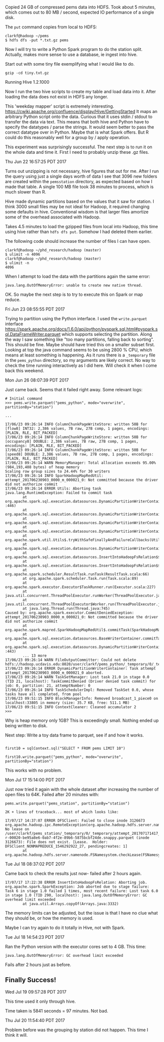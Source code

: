 Copied 24 GB of compressed pems data into HDFS. Took about 5 minutes, which
comes out to 80 MB / second, expected IO performance of a single disk.

The `put` command copies from local to HDFS:

```
clarkf@hadoop ~/pems
$ hdfs dfs -put *.txt.gz pems
```

Now I will try to write a Python Spark program to do the station split.
Actually, makes more sense to use a database, ie ingest into hive.

Start out with some tiny file exemplifying what I would like to do.

```
gzip -cd tiny.txt.gz
```

Running Hive 1.2.1000

Now I run the two hive scripts to create my table and load data into it.
After loading the data does not exist in HDFS any longer.

This 'weekday mapper' script is extremely interesting.
https://cwiki.apache.org/confluence/display/Hive/GettingStarted
It maps an arbitrary Python script onto the data. Curious that it uses
stdin / stdout to transfer the data via text. This means that both hive and
Python have to specify the datatypes / parse the strings. It would seem
better to pass the correct datatype over in Python. Maybe that is what
Spark offers. But R could do this reasonably well for a group by / apply
operation.

This experiment was surprisingly successful. The next step is to run it on
the whole data and time it. First I need to probably unzip these .gz files.

Thu Jun 22 16:57:25 PDT 2017

Turns out unzipping is not necessary, hive figures that out for me. After I
run the query using just a single days worth of data I see that 3096 new
folders are created within the `pemsstation` directory, as expected based
on how I made that table. A single 100 MB file took 38 minutes to 
process, which is much slower than R.

Hive made dynamic partitions based on the values that it saw for station. I
think 3000 small files may be not ideal for Hadoop, it required changing
some defaults in hive. Conventional wisdom is that larger files amortize some of the
overhead associated with Hadoop.

Takes 4.5 minutes to load the gzipped files from local into Hadoop, this
time using hive rather than `hdfs dfs put`. Somehow I had deleted them
earlier.

The following code should increase the number of files I can have open. 

```
clarkf@hadoop ~/phd_research/hadoop (master)
$ ulimit -n 4096
clarkf@hadoop ~/phd_research/hadoop (master)
$ ulimit -n
4096
```

When I attempt to load the data with the partitions again the same error:
```
java.lang.OutOfMemoryError: unable to create new native thread.
```

OK. So maybe the next step is to try to execute this on Spark or map
reduce.

Fri Jun 23 08:55:55 PDT 2017

Trying to partition using the Python interface. I used the `write.parquet`
interface
https://spark.apache.org/docs/1.6.0/api/python/pyspark.sql.html#pyspark.sql.DataFrameWriter.parquet
which supports selecting the partition. Along the way I saw something like
"too many partitions, falling back to sorting". This should be fine.
Maybe should have tried this on a smaller subset first. Looking at top the
java command seems to be using 2800 % CPU, which means at least something
is happening. As it runs there is a `_temporary` file in the `pems_python`
directory, so my arguments are likely correct. No way to check the time
running interactively as I did here. Will check it when I come back this
weekend.

Mon Jun 26 08:07:39 PDT 2017

Just came back. Seems that it failed right away. Some relevant logs:

```
# Initial command
>>> pems.write.parquet("pems_python", mode="overwrite", partitionBy="station")

...

17/06/23 09:26:14 INFO ColumnChunkPageWriteStore: written 50B for [flow8] INT32: 2,386 values, 7B raw, 27B comp, 1 pages, encodings: [PLAIN, RLE, BIT_PACKED]
17/06/23 09:26:14 INFO ColumnChunkPageWriteStore: written 50B for [occupancy8] DOUBLE: 2,386 values, 7B raw, 27B comp, 1 pages, encodings: [PLAIN, RLE, BIT_PACKED]
17/06/23 09:26:14 INFO ColumnChunkPageWriteStore: written 50B for [speed8] DOUBLE: 2,386 values, 7B raw, 27B comp, 1 pages, encodings: [PLAIN, RLE, BIT_PACKED]
17/06/23 09:26:14 WARN MemoryManager: Total allocation exceeds 95.00% (984,193,408 bytes) of heap memory
Scaling row group sizes to 24.44% for 30 writers
17/06/23 09:26:14 INFO SparkHadoopMapRedUtil: attempt_201706230903_0000_m_000021_0: Not committed because the driver did not authorize commit
17/06/23 09:26:14 ERROR Utils: Aborting task
java.lang.RuntimeException: Failed to commit task
        at org.apache.spark.sql.execution.datasources.DynamicPartitionWriterContainer.org$apache$spark$sql$execution$datasources$DynamicPartitionWriterContainer$$commitTask$2(WriterContainer.scala
:446)
        at org.apache.spark.sql.execution.datasources.DynamicPartitionWriterContainer$$anonfun$writeRows$4.apply$mcV$sp(WriterContainer.scala:408)
        at org.apache.spark.sql.execution.datasources.DynamicPartitionWriterContainer$$anonfun$writeRows$4.apply(WriterContainer.scala:343)
        at org.apache.spark.sql.execution.datasources.DynamicPartitionWriterContainer$$anonfun$writeRows$4.apply(WriterContainer.scala:343)
        at org.apache.spark.util.Utils$.tryWithSafeFinallyAndFailureCallbacks(Utils.scala:1277)
        at org.apache.spark.sql.execution.datasources.DynamicPartitionWriterContainer.writeRows(WriterContainer.scala:409)
        at org.apache.spark.sql.execution.datasources.InsertIntoHadoopFsRelation$$anonfun$run$1$$anonfun$apply$mcV$sp$3.apply(InsertIntoHadoopFsRelation.scala:148)
        at org.apache.spark.sql.execution.datasources.InsertIntoHadoopFsRelation$$anonfun$run$1$$anonfun$apply$mcV$sp$3.apply(InsertIntoHadoopFsRelation.scala:148)
        at org.apache.spark.scheduler.ResultTask.runTask(ResultTask.scala:66)
        at org.apache.spark.scheduler.Task.run(Task.scala:89)
        at org.apache.spark.executor.Executor$TaskRunner.run(Executor.scala:227)
        at java.util.concurrent.ThreadPoolExecutor.runWorker(ThreadPoolExecutor.java:1142)
        at java.util.concurrent.ThreadPoolExecutor$Worker.run(ThreadPoolExecutor.java:617)
        at java.lang.Thread.run(Thread.java:745)
Caused by: org.apache.spark.executor.CommitDeniedException: attempt_201706230903_0000_m_000021_0: Not committed because the driver did not authorize commit
        at org.apache.spark.mapred.SparkHadoopMapRedUtil$.commitTask(SparkHadoopMapRedUtil.scala:131)
        at org.apache.spark.sql.execution.datasources.BaseWriterContainer.commitTask(WriterContainer.scala:219)
        at org.apache.spark.sql.execution.datasources.DynamicPartitionWriterContainer.org$apache$spark$sql$execution$datasources$DynamicPartitionWriterContainer$$commitTask$2(WriterContainer.scala
:443)
        ... 13 more
17/06/23 09:26:14 WARN FileOutputCommitter: Could not delete hdfs://hadoop.ucdavis.edu:8020/user/clarkf/pems_python/_temporary/0/_temporary/attempt_201706230903_0000_m_000021_0
17/06/23 09:26:14 ERROR DynamicPartitionWriterContainer: Task attempt attempt_201706230903_0000_m_000021_0 aborted.
17/06/23 09:26:14 WARN TaskSetManager: Lost task 21.0 in stage 0.0 (TID 21, localhost): TaskCommitDenied (Driver denied task commit) for job: 0, partition: 21, attemptNumber: 0
17/06/23 09:26:14 INFO TaskSchedulerImpl: Removed TaskSet 0.0, whose tasks have all completed, from pool 
17/06/23 09:51:15 INFO BlockManagerInfo: Removed broadcast_1_piece0 on localhost:33805 in memory (size: 35.7 KB, free: 511.1 MB)
17/06/23 09:51:15 INFO ContextCleaner: Cleaned accumulator 2
>>> 
```

Why is heap memory only 1GB? This is exceedingly small. Nothing ended up
being written to disk.

Next step: Write a toy data frame to parquet, see if and how it works.

```

first10 = sqlContext.sql("SELECT * FROM pems LIMIT 10")

first10.write.parquet("pems_python", mode="overwrite", partitionBy="station")

```

This works with no problem.

Mon Jul 17 15:14:00 PDT 2017

Just now tried it again with the whole dataset after increasing the number
of open files to 64K.
Failed after 20 minutes with:

```
pems.write.parquet("pems_station", partitionBy="station")

2K + lines of traceback... most of which looks like:

17/07/17 14:37:07 ERROR DFSClient: Failed to close inode 3126673
org.apache.hadoop.ipc.RemoteException(org.apache.hadoop.hdfs.server.namenode.LeaseExpiredException): No lease on /user/clarkf/pems_station/_temporary/0/_temporary/attempt_201707171417_0000_m_000020_0/station=400000/part-r-00020-be95a8e6-0ab7-4f2e-89b6-5875bcbf24de.snappy.parquet (inode 3126673): File does not exist. [Lease.  Holder: DFSClient_NONMAPREDUCE_1546292922_27, pendingcreates: 1]
        at org.apache.hadoop.hdfs.server.namenode.FSNamesystem.checkLease(FSNamesystem.java:3521)
```

Tue Jul 18 08:37:02 PDT 2017

Came back to check the results just now- failed after 2 hours again.

```
17/07/17 17:22:38 ERROR InsertIntoHadoopFsRelation: Aborting job.
org.apache.spark.SparkException: Job aborted due to stage failure: Task 6 in stage 1.0 failed 1 times, most recent failure: Lost task 6.0 in stage 1.0 (TID 290, localhost): java.lang.OutOfMemoryError: GC overhead limit exceeded
        at java.util.Arrays.copyOf(Arrays.java:3332)
```

The memory limits can be adjusted, but the issue is that I have no clue
what they should be, or how the memory is used.
 
Maybe I can try again to do it totally in Hive, not with Spark.

Tue Jul 18 14:54:23 PDT 2017

Ran the Python version with the executor cores set to 4 GB. This time:

```
java.lang.OutOfMemoryError: GC overhead limit exceeded
```

Fails after 2 hours just as before.


## Finally Success!

Wed Jul 19 09:57:28 PDT 2017

This time used it only through hive.

Time taken is 5841 seconds = 97 minutes. Not bad.


Thu Jul 20 11:54:40 PDT 2017

Problem before was the grouping by station did not happen.
This time I think it will.
